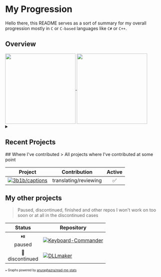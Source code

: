 # My Progression
Hello there,
this README serves as a sort of summary for my overall progression mostly in `C` or `C-based` languages like `C#` or `C++`.

## Overview
<a href="https://github.com/anuraghazra/github-readme-stats">
  <img 
    height=225 
    align="center" 
    src="https://github-readme-stats.vercel.app/api?username=dat-pudding&custom_title=My%20Stats&bg_color=90,000000,990000&text_color=888888&icon_color=555555&title_color=BBBBBB&border_color=FF0000&border_radius=10&include_all_commits=true&show=prs_merged_percentage&hide_rank=true&hide=prs"
    />
</a>
<a href="https://github.com/anuraghazra/github-readme-stats">
  <img 
    height=225 
    align="center" 
    src="https://github-readme-stats.vercel.app/api/top-langs?username=dat-pudding&layout=compact&bg_color=90,000000,990000&text_color=888888&icon_color=555555&title_color=BBBBBB&border_color=FF0000&border_radius=10&custom_title=My%20Favourite%20Languages&hide=cmake,makefile&card_width=200" 
  />
</a>

<details>
<summary><h2> Recent Projects</h2></summary>

> All projects I'm currently working on or have recently worked on

|Type|Repository|
|:--:|----------|
|✔️▶️<br>owned<br>&<br>active|[![PhotoCalc](https://github-readme-stats.vercel.app/api/pin/?username=dat-pudding&repo=PhotoCalc&bg_color=90,000000,990000&text_color=888888&icon_color=555555&title_color=BBBBBB&border_color=FF0000&border_radius=10)](https://github.com/Dat-Pudding/PhotoCalc)|
</details>
## Where I've contributed
> All projects where I've contributed at some point

|Project|Contribution|Active|
|-------|:----------:|:----:|
|[![3b1b/captions](https://github-readme-stats.vercel.app/api/pin/?username=3b1b&repo=captions&bg_color=90,000000,990000&text_color=888888&icon_color=555555&title_color=BBBBBB&border_color=FF0000&border_radius=10&show_owner=true)](https://github.com/3b1b/captions)|translating/reviewing|✅|

## My other projects
> Paused, discontinued, finished and other repos I won't work on too soon or at all in the discontinued cases

|Status|Repository|
|:----:|----------|
|⏯️<br>paused|[![Keyboard-Commander](https://github-readme-stats.vercel.app/api/pin/?username=dat-pudding&repo=Keyboard-Commander&bg_color=90,000000,990000&text_color=888888&icon_color=555555&title_color=BBBBBB&border_color=FF0000&border_radius=10&show_owner=true)](https://github.com/Dat-Pudding/Keyboard-Commander)|
|🚫<br>discontinued|[![DLLmaker](https://github-readme-stats.vercel.app/api/pin/?username=dat-pudding&repo=DLLmaker&bg_color=90,000000,990000&text_color=888888&icon_color=555555&title_color=BBBBBB&border_color=FF0000&border_radius=10&show_owner=true)](https://github.com/Dat-Pudding/DLLmaker)|


<sub><sub>• Graphs powered by [anuraghazra/read-me-stats](https://github.com/anuraghazra/github-readme-stats)</sub></sub>